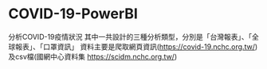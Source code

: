 # COVID-19-PowerBI
分析COVID-19疫情狀況
其中一共設計的三種分析類型，分別是「台灣報表」、「全球報表」、「口罩資訊」
資料主要是爬取網頁資訊(https://covid-19.nchc.org.tw/)及csv檔(國網中心資料集 https://scidm.nchc.org.tw/)
